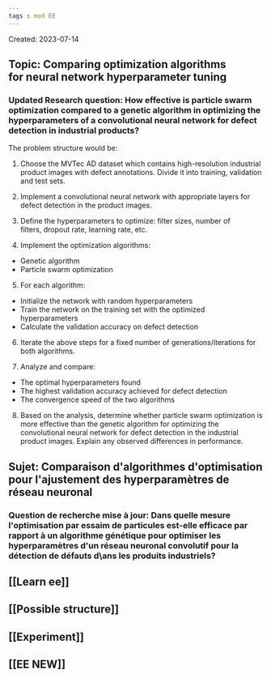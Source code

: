 ```yaml
---
tags : mod EE
---
```

Created: 2023-07-14

## **Topic**: Comparing optimization algorithms for neural network hyperparameter tuning

### **Updated Research question:** How effective is particle swarm optimization compared to a genetic algorithm in optimizing the hyperparameters of a convolutional neural network for defect detection in industrial products?

The problem structure would be:

1. Choose the MVTec AD dataset which contains high-resolution industrial product images with defect annotations. Divide it into training, validation and test sets.
    
2. Implement a convolutional neural network with appropriate layers for defect detection in the product images.
    
3. Define the hyperparameters to optimize: filter sizes, number of filters, dropout rate, learning rate, etc.
    
4. Implement the optimization algorithms:

- Genetic algorithm
- Particle swarm optimization

5. For each algorithm:

- Initialize the network with random hyperparameters
- Train the network on the training set with the optimized hyperparameters
- Calculate the validation accuracy on defect detection

6. Iterate the above steps for a fixed number of generations/iterations for both algorithms.

7. Analyze and compare:

- The optimal hyperparameters found
- The highest validation accuracy achieved for defect detection
- The convergence speed of the two algorithms

8. Based on the analysis, determine whether particle swarm optimization is more effective than the genetic algorithm for optimizing the convolutional neural network for defect detection in the industrial product images. Explain any observed differences in performance.


## **Sujet**: Comparaison d'algorithmes d'optimisation pour l'ajustement des hyperparamètres de réseau neuronal

### **Question de recherche mise à jour:** Dans quelle mesure l'optimisation par essaim de particules est-elle efficace par rapport à un algorithme génétique pour optimiser les hyperparamètres d'un réseau neuronal convolutif pour la détection de défauts d\ans les produits industriels?


## [[Learn ee]] 

## [[Possible structure]] 

## [[Experiment]] 

## [[EE NEW]] 